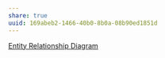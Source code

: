 ```yaml
---
share: true
uuid: 169abeb2-1466-40b0-8b0a-08b90ed1851d
---
```

[Entity Relationship Diagram](/15870a20-001c-451e-805c-7dbcf089ddbe)
